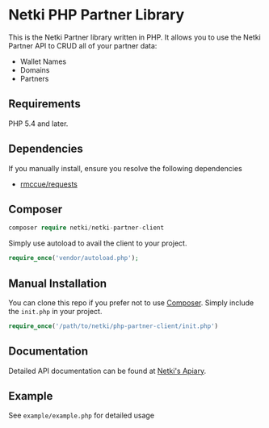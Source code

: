 # Netki PHP Partner Library

This is the Netki Partner library written in PHP. It allows you to use the Netki Partner API to CRUD all of your partner data:

* Wallet Names
* Domains
* Partners

## Requirements

PHP 5.4 and later.

## Dependencies

If you manually install, ensure you resolve the following dependencies 

* [rmccue/requests](https://github.com/rmccue/Requests)

## Composer

```php
composer require netki/netki-partner-client
```

Simply use autoload to avail the client to your project.

```php
require_once('vendor/autoload.php');
```

## Manual Installation

You can clone this repo if you prefer not to use [Composer](https://getcomposer.org). Simply include the `init.php` in your project.
 
```php
require_once('/path/to/netki/php-partner-client/init.php')
```

## Documentation
Detailed API documentation can be found at [Netki's Apiary](http://docs.netki.apiary.io/).


## Example

See `example/example.php` for detailed usage
